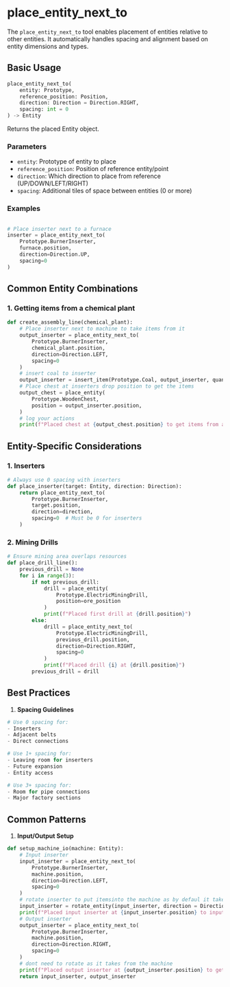 # place_entity_next_to

The `place_entity_next_to` tool enables placement of entities relative to other entities. It automatically handles spacing and alignment based on entity dimensions and types.

## Basic Usage

```python
place_entity_next_to(
    entity: Prototype,
    reference_position: Position,
    direction: Direction = Direction.RIGHT,
    spacing: int = 0
) -> Entity
```

Returns the placed Entity object.

### Parameters
- `entity`: Prototype of entity to place
- `reference_position`: Position of reference entity/point
- `direction`: Which direction to place from reference (UP/DOWN/LEFT/RIGHT)
- `spacing`: Additional tiles of space between entities (0 or more)

### Examples
```python

# Place inserter next to a furnace
inserter = place_entity_next_to(
    Prototype.BurnerInserter,
    furnace.position,
    direction=Direction.UP,
    spacing=0
)
```

## Common Entity Combinations
### 1. Getting items from a chemical plant
```python
def create_assembly_line(chemical_plant):
    # Place inserter next to machine to take items from it
    output_inserter = place_entity_next_to(
        Prototype.BurnerInserter,
        chemical_plant.position,
        direction=Direction.LEFT,
        spacing=0
    )
    # insert coal to inserter
    output_inserter = insert_item(Prototype.Coal, output_inserter, quantity = 10)
    # Place chest at inserters drop position to get the items
    output_chest = place_entity(
        Prototype.WoodenChest,
        position = output_inserter.position,
    )
    # log your actions
    print(f"Placed chest at {output_chest.position} to get items from a chemical_plant at {chemical_plant.position}. Inserter that puts items into the chest is at {output_inserter.position}")
```

## Entity-Specific Considerations

### 1. Inserters
```python
# Always use 0 spacing with inserters
def place_inserter(target: Entity, direction: Direction):
    return place_entity_next_to(
        Prototype.BurnerInserter,
        target.position,
        direction=direction,
        spacing=0  # Must be 0 for inserters
    )
```

### 2. Mining Drills
```python
# Ensure mining area overlaps resources
def place_drill_line():
    previous_drill = None
    for i in range(3):
        if not previous_drill:
            drill = place_entity(
                Prototype.ElectricMiningDrill,
                position=ore_position
            )
            print(f"Placed first drill at {drill.position}")
        else:
            drill = place_entity_next_to(
                Prototype.ElectricMiningDrill,
                previous_drill.position,
                direction=Direction.RIGHT,
                spacing=0
            )
            print(f"Placed drill {i} at {drill.position}")
        previous_drill = drill
```


## Best Practices

1. **Spacing Guidelines**
```python
# Use 0 spacing for:
- Inserters
- Adjacent belts
- Direct connections

# Use 1+ spacing for:
- Leaving room for inserters
- Future expansion
- Entity access

# Use 3+ spacing for:
- Room for pipe connections
- Major factory sections
```

## Common Patterns

1. **Input/Output Setup**
```python
def setup_machine_io(machine: Entity):
    # Input inserter
    input_inserter = place_entity_next_to(
        Prototype.BurnerInserter,
        machine.position,
        direction=Direction.LEFT,
        spacing=0
    )
    # rotate inserter to put itemsinto the machine as by defaul it takes from the machine
    input_inserter = rotate_entity(input_inserter, direction = Direction.RIGHT)
    print(f"Placed input inserter at {input_inserter.position} to input items into machine at {machine.position}")
    # Output inserter
    output_inserter = place_entity_next_to(
        Prototype.BurnerInserter,
        machine.position,
        direction=Direction.RIGHT,
        spacing=0
    )
    # dont need to rotate as it takes from the machine
    print(f"Placed output inserter at {output_inserter.position} to get output items from machine at {machine.position}")
    return input_inserter, output_inserter
```
